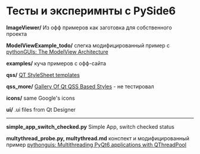 # Тесты и эксперимнты с PySide6

**ImageViewer/** Из офф примеров как заготовка для собственного проекта

**ModelViewExample_todo/** слегка модифицированный пример с [pythonGUIs: The ModelView Architecture](https://www.pythonguis.com/tutorials/pyqt6-modelview-architecture/)

**examples/** куча примеров с офф-сайта

**qss/** [QT StyleSheet templates](https://github.com/GTRONICK/QSS)

**qss_more/** [Gallery Of Qt QSS Based Styles](https://qss-stock.devsecstudio.com/templates.php) - не тестировал

**icons/** same Google's icons

**ui/** .ui files from Qt Designer

----

**simple_app_switch_checked.py** Simple App, switch checked status

**multythread_probe.py, multythread️.md** конспект и модифицированный пример [pythonguis: Multithreading PyQt6 applications with QThreadPool](https://www.pythonguis.com/tutorials/multithreading-pyqt6-applications-qthreadpool/)
